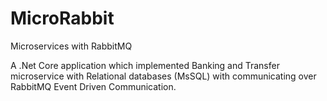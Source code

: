 # MicroRabbit
Microservices with RabbitMQ

A .Net Core application which implemented Banking and Transfer microservice with Relational databases (MsSQL) with communicating over RabbitMQ Event Driven Communication.
